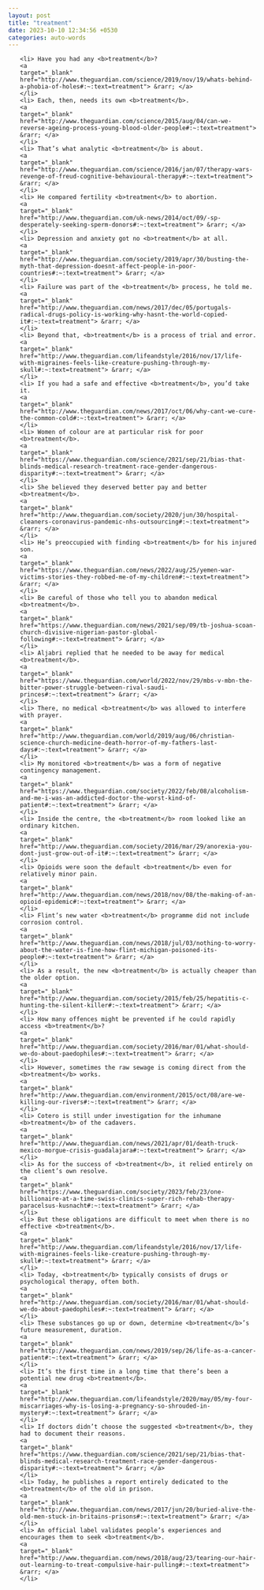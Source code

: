 ```yaml
---
layout: post
title: "treatment"
date: 2023-10-10 12:34:56 +0530
categories: auto-words
---
```

<ol>

    <li> Have you had any <b>treatment</b>?
    <a 
    target="_blank" 
    href="http://www.theguardian.com/science/2019/nov/19/whats-behind-a-phobia-of-holes#:~:text=treatment"> &rarr; </a>
    </li>
    <li> Each, then, needs its own <b>treatment</b>.
    <a 
    target="_blank" 
    href="http://www.theguardian.com/science/2015/aug/04/can-we-reverse-ageing-process-young-blood-older-people#:~:text=treatment"> &rarr; </a>
    </li>
    <li> That’s what analytic <b>treatment</b> is about.
    <a 
    target="_blank" 
    href="http://www.theguardian.com/science/2016/jan/07/therapy-wars-revenge-of-freud-cognitive-behavioural-therapy#:~:text=treatment"> &rarr; </a>
    </li>
    <li> He compared fertility <b>treatment</b> to abortion.
    <a 
    target="_blank" 
    href="http://www.theguardian.com/uk-news/2014/oct/09/-sp-desperately-seeking-sperm-donors#:~:text=treatment"> &rarr; </a>
    </li>
    <li> Depression and anxiety got no <b>treatment</b> at all.
    <a 
    target="_blank" 
    href="http://www.theguardian.com/society/2019/apr/30/busting-the-myth-that-depression-doesnt-affect-people-in-poor-countries#:~:text=treatment"> &rarr; </a>
    </li>
    <li> Failure was part of the <b>treatment</b> process, he told me.
    <a 
    target="_blank" 
    href="http://www.theguardian.com/news/2017/dec/05/portugals-radical-drugs-policy-is-working-why-hasnt-the-world-copied-it#:~:text=treatment"> &rarr; </a>
    </li>
    <li> Beyond that, <b>treatment</b> is a process of trial and error.
    <a 
    target="_blank" 
    href="http://www.theguardian.com/lifeandstyle/2016/nov/17/life-with-migraines-feels-like-creature-pushing-through-my-skull#:~:text=treatment"> &rarr; </a>
    </li>
    <li> If you had a safe and effective <b>treatment</b>, you’d take it.
    <a 
    target="_blank" 
    href="http://www.theguardian.com/news/2017/oct/06/why-cant-we-cure-the-common-cold#:~:text=treatment"> &rarr; </a>
    </li>
    <li> Women of colour are at particular risk for poor <b>treatment</b>.
    <a 
    target="_blank" 
    href="https://www.theguardian.com/science/2021/sep/21/bias-that-blinds-medical-research-treatment-race-gender-dangerous-disparity#:~:text=treatment"> &rarr; </a>
    </li>
    <li> She believed they deserved better pay and better <b>treatment</b>.
    <a 
    target="_blank" 
    href="http://www.theguardian.com/society/2020/jun/30/hospital-cleaners-coronavirus-pandemic-nhs-outsourcing#:~:text=treatment"> &rarr; </a>
    </li>
    <li> He’s preoccupied with finding <b>treatment</b> for his injured son.
    <a 
    target="_blank" 
    href="https://www.theguardian.com/news/2022/aug/25/yemen-war-victims-stories-they-robbed-me-of-my-children#:~:text=treatment"> &rarr; </a>
    </li>
    <li> Be careful of those who tell you to abandon medical <b>treatment</b>.
    <a 
    target="_blank" 
    href="https://www.theguardian.com/news/2021/sep/09/tb-joshua-scoan-church-divisive-nigerian-pastor-global-following#:~:text=treatment"> &rarr; </a>
    </li>
    <li> Aljabri replied that he needed to be away for medical <b>treatment</b>.
    <a 
    target="_blank" 
    href="https://www.theguardian.com/world/2022/nov/29/mbs-v-mbn-the-bitter-power-struggle-between-rival-saudi-princes#:~:text=treatment"> &rarr; </a>
    </li>
    <li> There, no medical <b>treatment</b> was allowed to interfere with prayer.
    <a 
    target="_blank" 
    href="http://www.theguardian.com/world/2019/aug/06/christian-science-church-medicine-death-horror-of-my-fathers-last-days#:~:text=treatment"> &rarr; </a>
    </li>
    <li> My monitored <b>treatment</b> was a form of negative contingency management.
    <a 
    target="_blank" 
    href="https://www.theguardian.com/society/2022/feb/08/alcoholism-and-me-i-was-an-addicted-doctor-the-worst-kind-of-patient#:~:text=treatment"> &rarr; </a>
    </li>
    <li> Inside the centre, the <b>treatment</b> room looked like an ordinary kitchen.
    <a 
    target="_blank" 
    href="http://www.theguardian.com/society/2016/mar/29/anorexia-you-dont-just-grow-out-of-it#:~:text=treatment"> &rarr; </a>
    </li>
    <li> Opioids were soon the default <b>treatment</b> even for relatively minor pain.
    <a 
    target="_blank" 
    href="http://www.theguardian.com/news/2018/nov/08/the-making-of-an-opioid-epidemic#:~:text=treatment"> &rarr; </a>
    </li>
    <li> Flint’s new water <b>treatment</b> programme did not include corrosion control.
    <a 
    target="_blank" 
    href="http://www.theguardian.com/news/2018/jul/03/nothing-to-worry-about-the-water-is-fine-how-flint-michigan-poisoned-its-people#:~:text=treatment"> &rarr; </a>
    </li>
    <li> As a result, the new <b>treatment</b> is actually cheaper than the older option.
    <a 
    target="_blank" 
    href="http://www.theguardian.com/society/2015/feb/25/hepatitis-c-hunting-the-silent-killer#:~:text=treatment"> &rarr; </a>
    </li>
    <li> How many offences might be prevented if he could rapidly access <b>treatment</b>?
    <a 
    target="_blank" 
    href="http://www.theguardian.com/society/2016/mar/01/what-should-we-do-about-paedophiles#:~:text=treatment"> &rarr; </a>
    </li>
    <li> However, sometimes the raw sewage is coming direct from the <b>treatment</b> works.
    <a 
    target="_blank" 
    href="http://www.theguardian.com/environment/2015/oct/08/are-we-killing-our-rivers#:~:text=treatment"> &rarr; </a>
    </li>
    <li> Cotero is still under investigation for the inhumane <b>treatment</b> of the cadavers.
    <a 
    target="_blank" 
    href="http://www.theguardian.com/news/2021/apr/01/death-truck-mexico-morgue-crisis-guadalajara#:~:text=treatment"> &rarr; </a>
    </li>
    <li> As for the success of <b>treatment</b>, it relied entirely on the client’s own resolve.
    <a 
    target="_blank" 
    href="https://www.theguardian.com/society/2023/feb/23/one-billionaire-at-a-time-swiss-clinics-super-rich-rehab-therapy-paracelsus-kusnacht#:~:text=treatment"> &rarr; </a>
    </li>
    <li> But these obligations are difficult to meet when there is no effective <b>treatment</b>.
    <a 
    target="_blank" 
    href="http://www.theguardian.com/lifeandstyle/2016/nov/17/life-with-migraines-feels-like-creature-pushing-through-my-skull#:~:text=treatment"> &rarr; </a>
    </li>
    <li> Today, <b>treatment</b> typically consists of drugs or psychological therapy, often both.
    <a 
    target="_blank" 
    href="http://www.theguardian.com/society/2016/mar/01/what-should-we-do-about-paedophiles#:~:text=treatment"> &rarr; </a>
    </li>
    <li> These substances go up or down, determine <b>treatment</b>’s future measurement, duration.
    <a 
    target="_blank" 
    href="http://www.theguardian.com/news/2019/sep/26/life-as-a-cancer-patient#:~:text=treatment"> &rarr; </a>
    </li>
    <li> It’s the first time in a long time that there’s been a potential new drug <b>treatment</b>.
    <a 
    target="_blank" 
    href="http://www.theguardian.com/lifeandstyle/2020/may/05/my-four-miscarriages-why-is-losing-a-pregnancy-so-shrouded-in-mystery#:~:text=treatment"> &rarr; </a>
    </li>
    <li> If doctors didn’t choose the suggested <b>treatment</b>, they had to document their reasons.
    <a 
    target="_blank" 
    href="https://www.theguardian.com/science/2021/sep/21/bias-that-blinds-medical-research-treatment-race-gender-dangerous-disparity#:~:text=treatment"> &rarr; </a>
    </li>
    <li> Today, he publishes a report entirely dedicated to the <b>treatment</b> of the old in prison.
    <a 
    target="_blank" 
    href="http://www.theguardian.com/news/2017/jun/20/buried-alive-the-old-men-stuck-in-britains-prisons#:~:text=treatment"> &rarr; </a>
    </li>
    <li> An official label validates people’s experiences and encourages them to seek <b>treatment</b>.
    <a 
    target="_blank" 
    href="http://www.theguardian.com/news/2018/aug/23/tearing-our-hair-out-learning-to-treat-compulsive-hair-pulling#:~:text=treatment"> &rarr; </a>
    </li>